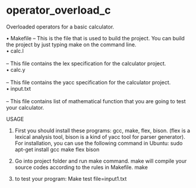 # operator_overload_c
Overloaded operators for a basic calculator.

• Makefile
– This is the file that is used to build the project. You can build the project by just typing make on the command line.<br />
• calc.l<br /><br />
– This file contains the lex specification for the calculator project.<br />
• calc.y<br /><br />
– This file contains the yacc specification for the calculator project.<br />
• input.txt<br /><br />
– This file contains list of mathematical function that you are going to test your calculator.



USAGE

1.	First you should install these programs: gcc, make, flex, bison. (flex is a lexical analysis tool, bison is a kind of yacc tool for parser generator). For installation, you can use the following command in Ubuntu:
sudo apt-get install gcc make flex bison

2. Go into project folder and run make command. make will compile your source codes according to the rules in Makefile.
make

3. to test your program:
Make test file=input1.txt
